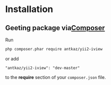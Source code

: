 # Installation

## Geeting package via<a href="http://getcomposer.org/download/" target="_blank">Composer</a>

Run

```bash
php composer.phar require antkaz/yii2-iview
```

or add

```
"antkaz/yii2-iview": "dev-master"
```

to the **require** section of your `composer.json` file.